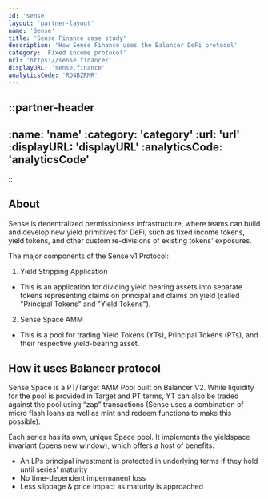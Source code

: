 ```yaml
---
id: 'sense'
layout: 'partner-layout'
name: 'Sense'
title: 'Sense Finance case study'
description: 'How Sense Finance uses the Balancer DeFi protocol'
category: 'Fixed income protocol'
url: 'https://sense.finance/'
displayURL: 'sense.finance'
analyticsCode: 'RO4BZRMR'
---
```


::partner-header
---
:name: 'name'
:category: 'category'
:url: 'url'
:displayURL: 'displayURL'
:analyticsCode: 'analyticsCode'
---
::

## About

Sense is decentralized permissionless infrastructure, where teams can build and develop new yield primitives for DeFi, such as fixed income tokens, yield tokens, and other custom re-divisions of existing tokens' exposures.

The major components of the Sense v1 Protocol:

1. Yield Stripping Application
  - This is an application for dividing yield bearing assets into separate tokens representing claims on principal and claims on yield (called "Principal Tokens" and "Yield Tokens").
2. Sense Space AMM
  - This is a pool for trading Yield Tokens (YTs), Principal Tokens (PTs), and their respective yield-bearing asset.

## How it uses Balancer protocol

Sense Space is a PT/Target AMM Pool built on Balancer V2. While liquidity for the pool is provided in Target and PT terms, YT can also be traded against the pool using “zap” transactions (Sense uses a combination of micro flash loans as well as mint and redeem functions to make this possible).

Each series has its own, unique Space pool. It implements the yieldspace invariant (opens new window), which offers a host of benefits:
- An LPs principal investment is protected in underlying terms if they hold until series' maturity
- No time-dependent impermanent loss
- Less slippage & price impact as maturity is approached
